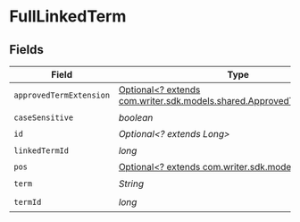 # FullLinkedTerm


## Fields

| Field                                                                                                                  | Type                                                                                                                   | Required                                                                                                               | Description                                                                                                            |
| ---------------------------------------------------------------------------------------------------------------------- | ---------------------------------------------------------------------------------------------------------------------- | ---------------------------------------------------------------------------------------------------------------------- | ---------------------------------------------------------------------------------------------------------------------- |
| `approvedTermExtension`                                                                                                | [Optional<? extends com.writer.sdk.models.shared.ApprovedTermExtension>](../../models/shared/ApprovedTermExtension.md) | :heavy_minus_sign:                                                                                                     | N/A                                                                                                                    |
| `caseSensitive`                                                                                                        | *boolean*                                                                                                              | :heavy_check_mark:                                                                                                     | N/A                                                                                                                    |
| `id`                                                                                                                   | *Optional<? extends Long>*                                                                                             | :heavy_minus_sign:                                                                                                     | N/A                                                                                                                    |
| `linkedTermId`                                                                                                         | *long*                                                                                                                 | :heavy_check_mark:                                                                                                     | N/A                                                                                                                    |
| `pos`                                                                                                                  | [Optional<? extends com.writer.sdk.models.shared.Pos>](../../models/shared/Pos.md)                                     | :heavy_minus_sign:                                                                                                     | N/A                                                                                                                    |
| `term`                                                                                                                 | *String*                                                                                                               | :heavy_check_mark:                                                                                                     | N/A                                                                                                                    |
| `termId`                                                                                                               | *long*                                                                                                                 | :heavy_check_mark:                                                                                                     | N/A                                                                                                                    |